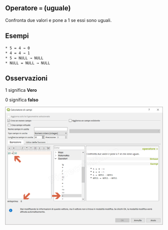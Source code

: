## Operatore `=` (uguale)

Confronta due valori e pone a 1 se essi sono uguali.

## Esempi
```
* 5 = 4 → 0
* 4 = 4 → 1
* 5 = NULL → NULL
* NULL = NULL → NULL
```

## Osservazioni

1 significa **Vero**

0 significa **falso**

![](/img/operatori/uguale1.png)